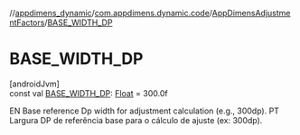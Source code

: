 //[appdimens_dynamic](../../../README.md)/[com.appdimens.dynamic.code](../README.md)/[AppDimensAdjustmentFactors](README.md)/[BASE_WIDTH_DP](-b-a-s-e_-w-i-d-t-h_-d-p.md)

# BASE_WIDTH_DP

[androidJvm]\
const val [BASE_WIDTH_DP](-b-a-s-e_-w-i-d-t-h_-d-p.md): [Float](https://kotlinlang.org/api/core/kotlin-stdlib/kotlin/-float/index.html) = 300.0f

EN Base reference Dp width for adjustment calculation (e.g., 300dp). PT Largura DP de referência base para o cálculo de ajuste (ex: 300dp).